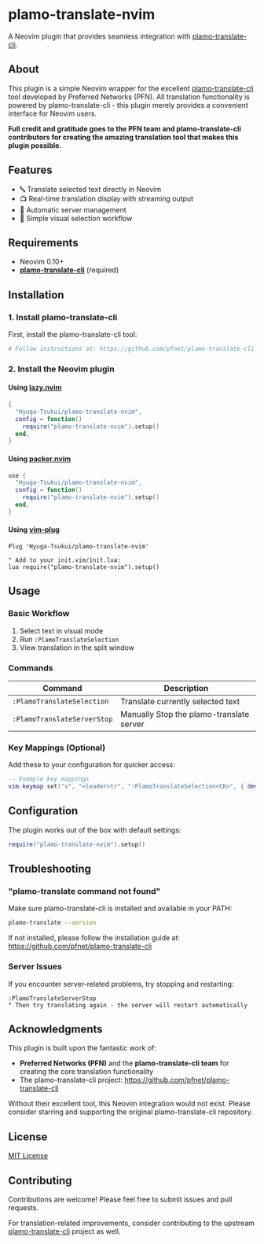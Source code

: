 # plamo-translate-nvim

A Neovim plugin that provides seamless integration with [plamo-translate-cli](https://github.com/pfnet/plamo-translate-cli).

## About

This plugin is a simple Neovim wrapper for the excellent [plamo-translate-cli](https://github.com/pfnet/plamo-translate-cli) tool developed by Preferred Networks (PFN). All translation functionality is powered by plamo-translate-cli - this plugin merely provides a convenient interface for Neovim users.

**Full credit and gratitude goes to the PFN team and plamo-translate-cli contributors for creating the amazing translation tool that makes this plugin possible.**

## Features

- 🔤 Translate selected text directly in Neovim
- 📺 Real-time translation display with streaming output
- 🔄 Automatic server management
- 🎯 Simple visual selection workflow

## Requirements

- Neovim 0.10+
- **[plamo-translate-cli](https://github.com/pfnet/plamo-translate-cli)** (required)

## Installation

### 1. Install plamo-translate-cli

First, install the plamo-translate-cli tool:

```bash
# Follow instructions at: https://github.com/pfnet/plamo-translate-cli
```

### 2. Install the Neovim plugin

#### Using [lazy.nvim](https://github.com/folke/lazy.nvim)

```lua
{
  "Hyuga-Tsukui/plamo-translate-nvim",
  config = function()
    require("plamo-translate-nvim").setup()
  end,
}
```

#### Using [packer.nvim](https://github.com/wbthomason/packer.nvim)

```lua
use {
  "Hyuga-Tsukui/plamo-translate-nvim",
  config = function()
    require("plamo-translate-nvim").setup()
  end,
}
```

#### Using [vim-plug](https://github.com/junegunn/vim-plug)

```vim
Plug 'Hyuga-Tsukui/plamo-translate-nvim'

" Add to your init.vim/init.lua:
lua require("plamo-translate-nvim").setup()
```

## Usage

### Basic Workflow

1. Select text in visual mode
2. Run `:PlamoTranslateSelection`
3. View translation in the split window

### Commands

| Command                     | Description                              |
| --------------------------- | ---------------------------------------- |
| `:PlamoTranslateSelection`  | Translate currently selected text        |
| `:PlamoTranslateServerStop` | Manually Stop the plamo-translate server |

### Key Mappings (Optional)

Add these to your configuration for quicker access:

```lua
-- Example key mappings
vim.keymap.set("v", "<leader>tr", ":PlamoTranslateSelection<CR>", { desc = "Translate selection" })
```

## Configuration

The plugin works out of the box with default settings:

```lua
require("plamo-translate-nvim").setup()
```

## Troubleshooting

### "plamo-translate command not found"

Make sure plamo-translate-cli is installed and available in your PATH:

```bash
plamo-translate --version
```

If not installed, please follow the installation guide at: https://github.com/pfnet/plamo-translate-cli

### Server Issues

If you encounter server-related problems, try stopping and restarting:

```vim
:PlamoTranslateServerStop
" Then try translating again - the server will restart automatically
```

## Acknowledgments

This plugin is built upon the fantastic work of:

- **Preferred Networks (PFN)** and the **plamo-translate-cli team** for creating the core translation functionality
- The plamo-translate-cli project: https://github.com/pfnet/plamo-translate-cli

Without their excellent tool, this Neovim integration would not exist. Please consider starring and supporting the original plamo-translate-cli repository.

## License

[MIT License](LICENSE)

## Contributing

Contributions are welcome! Please feel free to submit issues and pull requests.

For translation-related improvements, consider contributing to the upstream [plamo-translate-cli](https://github.com/pfnet/plamo-translate-cli) project as well.
